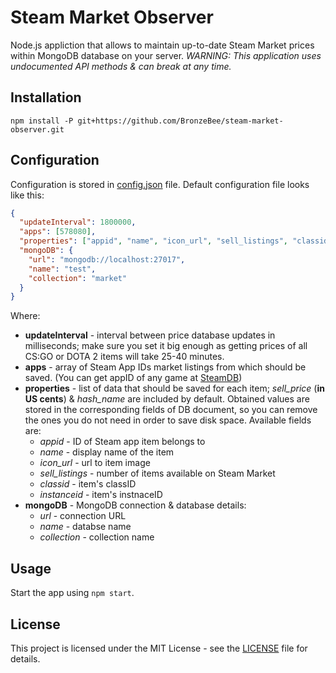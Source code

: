 # Steam Market Observer

Node.js appliction that allows to maintain up-to-date Steam Market prices within MongoDB database on your server.
_WARNING: This application uses undocumented API methods & can break at any time._
## Installation

```
npm install -P git+https://github.com/BronzeBee/steam-market-observer.git
```
## Configuration
Configuration is stored in [config.json](config.json) file.
Default configuration file looks like this:
```json
{
  "updateInterval": 1800000,
  "apps": [578080],
  "properties": ["appid", "name", "icon_url", "sell_listings", "classid", "instanceid"],
  "mongoDB": {
    "url": "mongodb://localhost:27017",
    "name": "test",
    "collection": "market"
  }
}
```
Where:
* **updateInterval** - interval between price database updates in milliseconds; make sure you set it big enough as getting prices of all CS:GO or DOTA 2 items will take 25-40 minutes.
* **apps** - array of Steam App IDs market listings from which should be saved. (You can get appID of any game at [SteamDB](https://steamdb.info/apps/))
* **properties** - list of data that should be saved for each item; _sell_price_ (**in US cents**) & _hash_name_ are included by default. Obtained values are stored in the corresponding fields of DB document, so you can remove the ones you do not need in order to save disk space. Available fields are:
  * _appid_ - ID of Steam app item belongs to
  * _name_ - display name of the item
  * _icon_url_ - url to item image
  * _sell_listings_ - number of items available on Steam Market
  * _classid_ - item's classID
  * _instanceid_ - item's instnaceID
* **mongoDB** - MongoDB connection & database details:
  * _url_ - connection URL
  * _name_ - databse name
  * _collection_ - collection name

## Usage

Start the app using ``npm start``.

## License

This project is licensed under the MIT License - see the [LICENSE](LICENSE) file for details.


